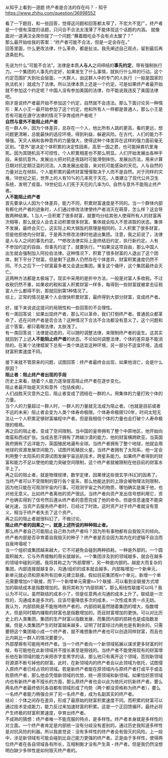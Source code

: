 从知乎上看到一道题
终产者是合法的存在吗？ - 知乎
https://www.zhihu.com/question/36998552

看了一下题目，和一些回答，觉得这问题和回答都太窄了，不宏大不宽广。终产者是一个很有深度的话题，只问合不合法太浅薄了不能体现这个话题的内涵。
就像面对一道满汉全席你提了一个问题:"蘸着醋吃会不会有点太酸了？"<br>
那么最开始给我的答案：“终产者可能不合法，但是一定会存在。”<br>
回答里面，什么更改法律，什么革命，都是扯淡。我先阐述自己观点，留到最后再逐条批判。<br>

先说为什么“可能不合法”。法律是本质**人与人**之间缔结的**事先约定**，带有强制执行力。一个集团的人事先约定好，如果发生了什么事情，就执行什么样的行动。这个约定范围扩大到社会层面，一大群人，由这群人中的专门的人执行（一般是国家的执法机关）就成为了法律。所以法律本质上还是一个约定。可是如果终产者最开始就不参加这个约定呢？中国人没有参加美国的法律，你不能说我违反了美国法律吧。<br>
刚才是说终产者最开始不参加这个约定，自然就不会违法。那么下面讨论另一种情形：某人小王一最开始参加了这个约定，他和所有人一样都是普通人，那么小王是否有可能在遵守法律的情况下孕育成终产者呢？<br>
**自然与意外不能阻止终产者**<br>
在一群人中，因为个体差异，总存在一个人，他比所有人跳的更高，看的更远，想问题更清晰，总能最快的适应环境，得到利益，躲避风险。在古代，人们的能力不够强，天灾人祸和各种意外的力量强大，使得这种个体差异在这样的强力面前毫无区别。“意外”是决定个体积累的决定性因素，高至一国之君，也可能掉粪坑里淹死。因为其随机且不可控性，个人积累相差也不那么明显。人们开始发展出各种手段，来抵抗意外。发展出火把对抗走夜路时可能滑倒摔伤。发展出历法，用来计算日期对抗定期泛滥的河流。人类发展出疫苗，来对抗可能感染的天花。人与自然的力量对比在倾斜，个人能积累的最终财富慢慢取决于人而不是自然。对于同样的灾难，18世纪之前，世界上的人有10%的几率死于天花。人类建立了现代公共卫生系统，发明了疫苗。19世纪后人们死于天花的几率为0。自然与意外不能阻止终产者。<br>
**人不能阻止终产者**<br>
首先要承认人因为个体差异，能力不同，积累财富速度是不同的。当一个群体内部有孵化终产者的迹象时，人们通过修改法律使终产者消灭在萌芽，怎么样？这会导致两种结果。1.当人一旦积累了很多财富，就要均分给其他人使得所有人的财富再次相等，那么就没人会去主动积累很多财富。集体就会陷入不思进取的状态。集体不发展，最终会灭亡。这实际上和大锅饭的原理是相同的。2.人积累了很多财富，但是他拒绝均分财富。于是再次修改法律时他退出集团。注意，我之前说了，法律是人与人之间的事先约定。**修改法律实际上是终结旧约定，执行新约定。人有不参加约定的自由，但事先约定了，就要执行。**如果没这项自由，那么中国人出生就会强制加入阿拉伯法律。这种情况下，积累了很多财富的人退出了这个团体，剩下平分了财富。但是剩下这群人仍然存在个体差异，财富积累速度仍然不同。不久之后下一个财富最多者又会退出集团。重复这个循环，这个集团最终会灭亡。<br>
这两种方法都是太极端了。现实中采用的是折中方法，一般是对富人多收税。不过收税仍然不重，如果收的税和富人积累财富一样多，每得到一些财富就被拿去征税富人什么都得不到，那就回到第1种情况了。<br>
综上，正常的情况是某个人会很快积累财富，最终得到大部分财富，变成终产者。<br>

好，接下来说说这提问的局限性和一些回答的不合理性。<br>
有一类回答说：如果出现终产者，那么可以革命，我们打倒终产者。普通民众都革命了，还在问终产者是否合法？这种情况下合法不合法都没有意义了。这个问题和这个答案，都只着眼法律，太肤浅了。<br>
有一类回答说：法律是动态的，可以随时调整法律，来限制终产者的诞生。这其实就回到了上述**人不能阻止终产者**的状态。不论如何调整法律，个体的差异是不能消除的。在某个法律框架下总有一类个体适宜这种环境，另一部分不适宜环境，造成财富积累速度不同。

接下来就不管原来的问题，试图回答：终产者最终会出现，如果他消亡，会是什么原因？<br>
**阻止者：阻止终产者出现的手段**<br>
历史上来看，随着个人能力逐渐提高阻止终产者在逐步变化。<br>
阻止者最开始是天灾和意外（包括疾病）。<br>
人们战胜天灾意外之后，阻止者变成了团结在一群的人。用集体的力量打败个体的力量。<br>
当个人的力量超过一群人时，一群人的力量就无法成为阻止者。（也就是目前或者不远的未来）阻止者会变为人类个体寿命极限。个体寿命极限120年，时间太短无法让一个人积累足够财富编程中产者。但是我相信个体的力量也会打破个人寿命极限的桎梏。<br>
再之后的阻止者，变成了空间限制。当中国的皇帝拥有了整个中原地区，他开始向南蛮和西戎扩张。当成吉思汗拥有了跨越沙漠的能力，他的财富横跨欧亚。当英国政府拥有了远洋能力，英国殖民地遍布全球。当终产者拥有了整个地球，他就会用地球的资源发展空间能力，试图开拓殖民火星。当终产者拥有了太阳系，他一定会利用整个太阳系的资源试图发展宇宙巡航技术，跨星系能力。如果终产者得到的财富和能力不足以使他的能力突破空间限制，这个终产者就被限制在他目前的财富水平上了。<br>
再之后的阻止者，就是物理规律，数学定律，因果律这些很玄学/科幻的因素了。当终产者可以不受限制的穿行各个星系，那么他能达到的上限会被物理法则限制，因为他只能在可观测宇宙内行事。可观测宇宙之外的物质，哪怕确实是属于他，也对他无意义。比如终产者离他的资产很远。当终产者向资产发出信号想利用它，资产也确实得到了信号然后遵从终产者的意愿完成了他的命令。但是信息速度不能突破光速，当资产去服务终产者时，已经过了时效。这时资产对于终产者就没有意义，相当于终产者失去了这个资产。<br>
再之后的阻止者就很科幻了，不做讨论。<br>
**阻止终产者的因素之一，就是上述所说的种种阻止者。**<br>
那么终产者自己可能阻止自己称为终产者吗？因为所有事物都有自我毁灭的倾向。终产者内部是否孕育着自我毁灭的种子？终产者是否会因为其内在的逻辑不自洽而自我垮塌呢？<br>
当一个组织或集团越来越大，它不可避免会碰到两种损耗。一种是外部的。一个圆面积越大，它与外界接触的周长就越长。一个集团涉及到的领域越多，就会在越多的领域中碰到问题。我将其称之为“外部摩擦”。另一种是内部的。越是大而复杂的集团，内部连接就越复杂，沟通/组织的成本就会越多。内部每增加一个新单元，新单元就必须和原来所有旧单元建立联接。假如目前集团有n个单元，新增一个单元需要增加n个联接，而下一个新增单元需要n+1个联接...可以看到全联接方式增加的联结成本是指数增加的。我将其称为“内部损耗”。那么用线性联接可以吗？我认为不可以。虽然联结的成本小了，但是任意两点沟通的成本上升了。联结是一次性的，沟通成本是多次的。应该尽量降低多次的成本，一次性成本贵一点无妨。<br>
我认为，内部损耗是不能拖垮终产者的。内部损耗虽然随着集团的增大，指数增大，但是同时期内赚取的财富也是指数增加的。而且财富增加的更快。可以对比历史上的人类集团，集团的生产财富以指数发展，而集团内部的损耗也是成指数发展。但是人类集团产生的财富越来越多，证明了财富经过内耗也是有剩余的。只需要把这个集团缩小成一个终产者，就不难想象终产者也可以创造同样财富，而且也比内耗比一群人的情况要要少。<br>
外部摩擦有可能拖垮终产者。当一个终产者向一个新领域拓展以谋求更多财富的时候，有可能他在此新领域并不擅长甚至是赔钱的。当终产者不能使用现有的财富增长他在新领域的能力来把赤字变黑字的话，那么他只有离开这个领域，否则新领域将源源不断亏掉他的财富。此时，在新领域内的终产者会以此领域为依托，试图侵入原终产者已经占领的领域。若是新终产者能在原领域内与原终产者打成平手或击败原终产者，那么他会凭借新领域的优势，统一原领域和新领域。如果恰好原领域内也有新终产者不擅长的方面，那么原终产者也会以此为依托对抗新终产者。要么两名终产者最终依托各自都有领域形成了均势（两个都没资格称为终产者），要么一名终产者能力稍强合并了另一名终产者，成为名副其实的终产者。<br>
结论：个体之间存在差异，形成了最原始的财富积累速度不同。而积累的财富可以通过技术变成能力，能力反过来加速财富的积累。这是一个正回馈循环。最终必将产生终极的财富积累速度，孕育出终产者。<br>
不成熟的猜想：终产者唯一不能克服的特点，是多样性。终产者本身就是多样性的对立面。一个终产者肯定是内部统一没有分歧没有差别的。通过历史我知道多样性是对抗风险的利器。所以我直觉说：没有多样性的终产者会有毁灭的风险。上一段中，涉足新领域有可能会碰到比自己能力更强的终产者。正是由于多样性，使得两位终产者在各自领域各有所长，互相制衡才没有产生真・终产者。但是我仍然没想明白缺少多样性是如何毁灭终产者的。<br>
